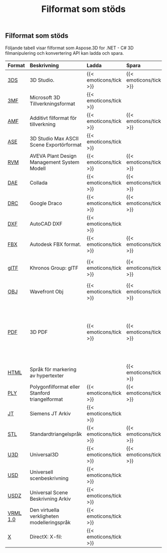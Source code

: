 ﻿---
title: Filformat som stöds
type: docs
weight: 20
url: /sv/net/supported-file-formats/
description: C# .NET 3D Fil Manipulation och konvertering API kan ladda och spara 3DS, 3MF, AMF, FBX, DFX, OBJ, PLY, STL, USD, U3D och andra format
---
## **Filformat som stöds**
Följande tabell visar filformat som Aspose.3D for .NET - C# 3D filmanipulering och konvertering API kan ladda och spara.

|**Format**|**Beskrivning**|**Ladda**|**Spara**|**Anmärkningar**|
|:- |:- |:- |:- |:- |
|[3DS](https://docs.fileformat.com/3d/3ds/)|3D Studio.|{{< emoticons/tick >}}|{{< emoticons/tick >}}||
|[3MF](https://docs.fileformat.com/3d/3mf/)|Microsoft 3D Tillverkningsformat|{{< emoticons/tick >}}|||
|[AMF](https://docs.fileformat.com/3d/amf/)|Additivt filformat för tillverkning|{{< emoticons/tick >}}|{{< emoticons/tick >}}||
|[ASE](https://docs.fileformat.com/3d/ase/)|3D Studio Max ASCII Scene Exportörformat|{{< emoticons/tick >}}|||
|[RVM](https://docs.fileformat.com/3d/rvm/)|AVEVA Plant Design Management System Modell|{{< emoticons/tick >}}|{{< emoticons/tick >}}||
|[DAE](https://docs.fileformat.com/3d/dae/)|Collada|{{< emoticons/tick >}}|{{< emoticons/tick >}}||
|[DRC](https://docs.fileformat.com/3d/drc/)|Google Draco|{{< emoticons/tick >}}|{{< emoticons/tick >}}|Inklusive stöd för mask-/punktmoln|
|[DXF](https://docs.fileformat.com/cad/dxf/)|AutoCAD DXF|{{< emoticons/tick >}}|||
|[FBX](https://docs.fileformat.com/3d/fbx/)|Autodesk FBX format.|{{< emoticons/tick >}}|{{< emoticons/tick >}}|Från 7,2 till 7,5, båda ASCII/Binary.|
|[glTF](https://docs.fileformat.com/3d/glb/)|Khronos Group: glTF|{{< emoticons/tick >}}|{{< emoticons/tick >}}|Inkl. 1,0 ASCII/Binär, 2,0 ASCII/Binär, 2,0 ASCII/Binaär med Draco förlängning|
|[OBJ](https://docs.fileformat.com/3d/obj/)|Wavefront Obj|{{< emoticons/tick >}}|{{< emoticons/tick >}}|Inklusive mask-/punktmolnstöd.|
|[PDF](https://docs.fileformat.com/pdf/)|3D PDF|{{< emoticons/tick >}}|{{< emoticons/tick >}}|<p>Stöder endast standard U3D inbäddad 3D innehåll i PDF.</p><p>Kina och U3D med förlängning av RH Mesh stöds ännu inte.</p>|
|[HTML](https://docs.fileformat.com/web/html/)|Språk för markering av hypertexter||{{< emoticons/tick >}}||
|[PLY](https://docs.fileformat.com/3d/ply/)|Polygonfilformat eller Stanford triangelformat|{{< emoticons/tick >}}|{{< emoticons/tick >}}|Inklusive mask-/punktmolnstöd.|
|[JT](https://docs.fileformat.com/3d/jt/)|Siemens JT Arkiv|{{< emoticons/tick >}}||Stöder bara version 8 och 9|
|[STL](https://docs.fileformat.com/cad/stl/)|Standardtriangelspråk|{{< emoticons/tick >}}|{{< emoticons/tick >}}||
|[U3D](https://docs.fileformat.com/3d/u3d/)|Universal3D|{{< emoticons/tick >}}|{{< emoticons/tick >}}||
|[USD](https://docs.fileformat.com/3d/usd/)|Universell scenbeskrivning|{{< emoticons/tick >}}|||
|[USDZ](https://docs.fileformat.com/3d/usdz/)|Universal Scene Beskrivning Arkiv|{{< emoticons/tick >}}|||
|[VRML 1,0](https://docs.fileformat.com/3d/vrml/)|Den virtuella verkligheten modelleringspråk|{{< emoticons/tick >}}||Stöder endast 1.0 ASCII.|
|[X](https://docs.fileformat.com/3d/x/)|DirectX: X-fil:|{{< emoticons/tick >}}||Inklusive ASCII/Binary.|

